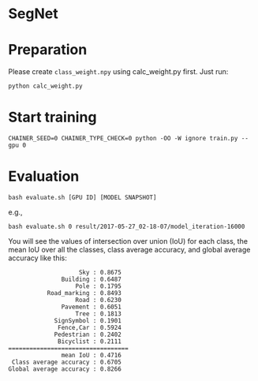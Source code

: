 SegNet
======

# Preparation

Please create `class_weight.npy` using calc_weight.py first. Just run:

```
python calc_weight.py
```

# Start training

```
CHAINER_SEED=0 CHAINER_TYPE_CHECK=0 python -OO -W ignore train.py --gpu 0
```

# Evaluation

```
bash evaluate.sh [GPU ID] [MODEL SNAPSHOT]
```

e.g.,

```
bash evaluate.sh 0 result/2017-05-27_02-18-07/model_iteration-16000
```

You will see the values of intersection over union (IoU) for each class,
the mean IoU over all the classes, class average accuracy, and global average
accuracy like this:

```
                    Sky : 0.8675
               Building : 0.6487
                   Pole : 0.1795
           Road_marking : 0.8493
                   Road : 0.6230
               Pavement : 0.6051
                   Tree : 0.1813
             SignSymbol : 0.1901
              Fence,Car : 0.5924
             Pedestrian : 0.2402
              Bicyclist : 0.2111
==================================
               mean IoU : 0.4716
 Class average accuracy : 0.6705
Global average accuracy : 0.8266
```
